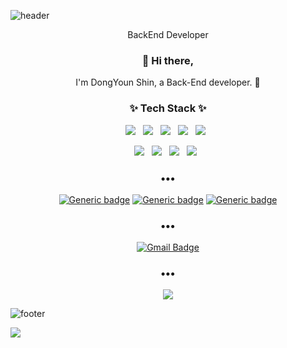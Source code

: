 ![header](https://capsule-render.vercel.app/api?type=wave&color=auto&height=300&section=header&text=Dongky%20Home&fontSize=90&animation=fadeIn&fontAlignY=38)
<p align='center'> BackEnd Developer </p>

<h3 align="center"> 👋 Hi there,</h3>
<p align="center">
I'm DongYoun Shin, a Back-End developer. 🌱 <br>
</p>

<h3 align="center">✨ Tech Stack ✨ </h3>

<p align="center">
  <img src="https://img.shields.io/badge/Kotlin-brightgreen.svg?&style=flat-square&logo=Kotlin&logoColor=white"/>&nbsp;&nbsp;
  <img src="https://img.shields.io/badge/Java-blue.svg?&style=flat-square&logo=Java&logoColor=white"/>&nbsp;&nbsp;
  <img src="https://img.shields.io/badge/SpringBoot-yellowgreen.svg?&style=flat-square&logo=spring&logoColor=white"/>&nbsp;&nbsp;
  <img src="https://img.shields.io/badge/GitLab-orange.svg?&style=flat-square&logo=GitLab&logoColor=white"/>&nbsp;&nbsp;
  <img src="https://img.shields.io/badge/Elasticsearch-blueviolet.svg?&style=flat-square&logo=Elasticsearch&logoColor=white"/>&nbsp;&nbsp;
</p>
<p align="center">
  <img src="https://img.shields.io/badge/jenkins-9cf.svg?&style=flat-square&logo=jenkins&logoColor=white"/>&nbsp;&nbsp;
  <img src="https://img.shields.io/badge/Oracle-red.svg?&style=flat-square&logo=oracle&logoColor=white"/>&nbsp;&nbsp;
  <img src="https://img.shields.io/badge/RabbitMQ-orange.svg?&style=flat-square&logo=RabbitMQ&logoColor=white"/>&nbsp;&nbsp;
  <img src="https://img.shields.io/badge/docker-blue.svg?&style=flat-square&logo=docker&logoColor=white"/>&nbsp;&nbsp;
</p>

<h3 align="center">•••</h3>

<div align="center">

[![Generic badge](https://img.shields.io/badge/ToyProject_Kotto-orange.svg?&style=flat-square&logo=github&logoColor=white&link=https://github.com/shindongyoun/Kotto)](https://github.com/shindongyoun/Kotto)
[![Generic badge](https://img.shields.io/badge/ToyProject_Juso_batch-green.svg?&style=flat-square&logo=github&logoColor=white&link=https://github.com/shindongyoun/AddressKotlinBatch)](https://github.com/shindongyoun/AddressKotlinBatch)
[![Generic badge](https://img.shields.io/badge/KotlinStudy-blue.svg?&style=flat-square&logo=github&logoColor=white&link=https://github.com/shindongyoun/koding_study)](https://github.com/shindongyoun/koding_study)
</div>

<h3 align="center">•••</h3>

<div align="center">

[![Gmail Badge](https://img.shields.io/badge/-Gmail-d14836?style=flat-square&logo=Gmail&logoColor=white&link=mailto:dyshin1027@gmail.com)](mailto:dyshin1027@gmail.com)

</div>

<h3 align="center">•••</h3>

<p align="center">
  <a target="_blank" href="https://hits.seeyoufarm.com"><img src="https://hits.seeyoufarm.com/api/count/incr/badge.svg?url=https%3A%2F%2Fgithub.com%2Fshindongyoun%2Fhit-counter&count_bg=%2379C83D&title_bg=%23555555&icon=&icon_color=%23E7E7E7&title=hits&edge_flat=fals"/></a>
</p>

![footer](https://capsule-render.vercel.app/api?type=wave&color=auto&height=200&section=footer&text=%20&fontSize=90)


[![](https://raw.githubusercontent.com/shindongyoun/shindongyoun/main/profile-summary-card-output/solarized/1-repos-per-language.svg)](https://github.com/vn7n24fzkq/github-profile-summary-cards)
